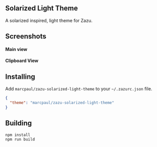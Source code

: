 ## Solarized Light Theme

A solarized inspired, light theme for Zazu.

## Screenshots

#### Main view

#### Clipboard View

## Installing

Add `marcpaul/zazu-solarized-light-theme` to your `~/.zazurc.json` file.

```json
{
  "theme": "marcpaul/zazu-solarized-light-theme"
}
```

## Building

```
npm install
npm run build
```
